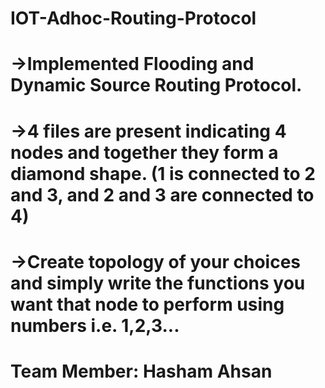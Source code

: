 # IOT-Adhoc-Routing-Protocol
# ->Implemented Flooding and Dynamic Source Routing Protocol.
# ->4 files are present indicating 4 nodes and together they form a diamond shape. (1 is connected to 2 and 3, and 2 and 3 are connected to 4)
# ->Create topology of your choices and simply write the functions you want that node to perform using numbers i.e. 1,2,3...
# Team Member: Hasham Ahsan
